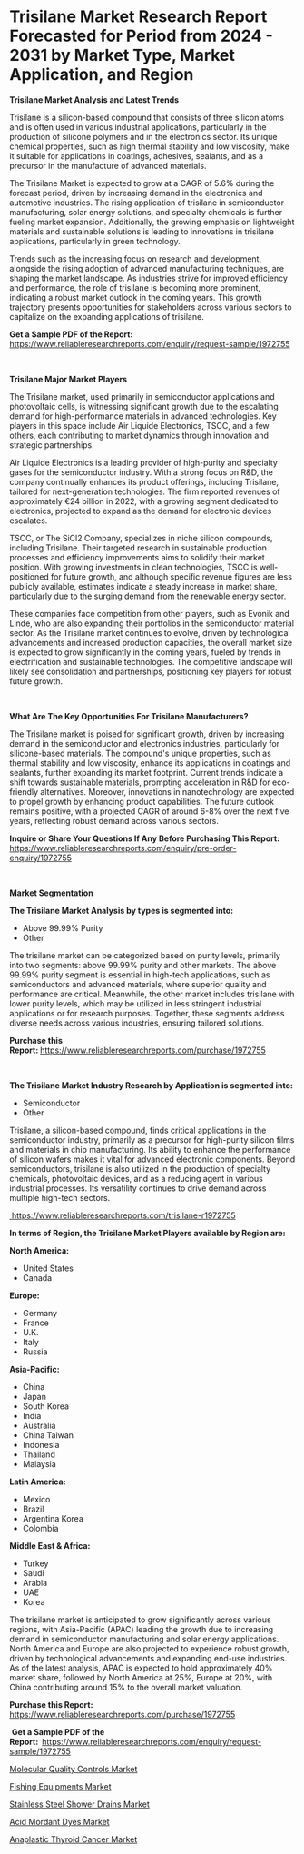 <p><h1>Trisilane Market Research Report Forecasted for Period from 2024 -  2031 by Market Type, Market Application, and Region</h1></p><p><strong>Trisilane Market Analysis and Latest Trends</strong></p>
<p><p>Trisilane is a silicon-based compound that consists of three silicon atoms and is often used in various industrial applications, particularly in the production of silicone polymers and in the electronics sector. Its unique chemical properties, such as high thermal stability and low viscosity, make it suitable for applications in coatings, adhesives, sealants, and as a precursor in the manufacture of advanced materials.</p><p>The Trisilane Market is expected to grow at a CAGR of 5.6% during the forecast period, driven by increasing demand in the electronics and automotive industries. The rising application of trisilane in semiconductor manufacturing, solar energy solutions, and specialty chemicals is further fueling market expansion. Additionally, the growing emphasis on lightweight materials and sustainable solutions is leading to innovations in trisilane applications, particularly in green technology.</p><p>Trends such as the increasing focus on research and development, alongside the rising adoption of advanced manufacturing techniques, are shaping the market landscape. As industries strive for improved efficiency and performance, the role of trisilane is becoming more prominent, indicating a robust market outlook in the coming years. This growth trajectory presents opportunities for stakeholders across various sectors to capitalize on the expanding applications of trisilane.</p></p>
<p><strong>Get a Sample PDF of the Report:&nbsp;</strong> <a href="https://www.reliableresearchreports.com/enquiry/request-sample/1972755?utm_campaign=120&utm_medium=2&utm_source=Github&utm_content=ia&utm_term=14112024&utm_id=trisilane">https://www.reliableresearchreports.com/enquiry/request-sample/1972755</a></p>
<p>&nbsp;</p>
<p><strong>Trisilane Major Market Players</strong></p>
<p><p>The Trisilane market, used primarily in semiconductor applications and photovoltaic cells, is witnessing significant growth due to the escalating demand for high-performance materials in advanced technologies. Key players in this space include Air Liquide Electronics, TSCC, and a few others, each contributing to market dynamics through innovation and strategic partnerships.</p><p>Air Liquide Electronics is a leading provider of high-purity and specialty gases for the semiconductor industry. With a strong focus on R&D, the company continually enhances its product offerings, including Trisilane, tailored for next-generation technologies. The firm reported revenues of approximately €24 billion in 2022, with a growing segment dedicated to electronics, projected to expand as the demand for electronic devices escalates.</p><p>TSCC, or The SiCl2 Company, specializes in niche silicon compounds, including Trisilane. Their targeted research in sustainable production processes and efficiency improvements aims to solidify their market position. With growing investments in clean technologies, TSCC is well-positioned for future growth, and although specific revenue figures are less publicly available, estimates indicate a steady increase in market share, particularly due to the surging demand from the renewable energy sector.</p><p>These companies face competition from other players, such as Evonik and Linde, who are also expanding their portfolios in the semiconductor material sector. As the Trisilane market continues to evolve, driven by technological advancements and increased production capacities, the overall market size is expected to grow significantly in the coming years, fueled by trends in electrification and sustainable technologies. The competitive landscape will likely see consolidation and partnerships, positioning key players for robust future growth.</p></p>
<p>&nbsp;</p>
<p><strong>What Are The Key Opportunities For Trisilane Manufacturers?</strong></p>
<p><p>The Trisilane market is poised for significant growth, driven by increasing demand in the semiconductor and electronics industries, particularly for silicone-based materials. The compound's unique properties, such as thermal stability and low viscosity, enhance its applications in coatings and sealants, further expanding its market footprint. Current trends indicate a shift towards sustainable materials, prompting acceleration in R&D for eco-friendly alternatives. Moreover, innovations in nanotechnology are expected to propel growth by enhancing product capabilities. The future outlook remains positive, with a projected CAGR of around 6-8% over the next five years, reflecting robust demand across various sectors.</p></p>
<p><strong>Inquire or Share Your Questions If Any Before Purchasing This Report:</strong> <a href="https://www.reliableresearchreports.com/enquiry/pre-order-enquiry/1972755?utm_campaign=120&utm_medium=2&utm_source=Github&utm_content=ia&utm_term=14112024&utm_id=trisilane">https://www.reliableresearchreports.com/enquiry/pre-order-enquiry/1972755</a></p>
<p>&nbsp;</p>
<p><strong>Market Segmentation</strong></p>
<p><strong>The Trisilane Market Analysis by types is segmented into:</strong></p>
<p><ul><li>Above 99.99% Purity</li><li>Other</li></ul></p>
<p><p>The trisilane market can be categorized based on purity levels, primarily into two segments: above 99.99% purity and other markets. The above 99.99% purity segment is essential in high-tech applications, such as semiconductors and advanced materials, where superior quality and performance are critical. Meanwhile, the other market includes trisilane with lower purity levels, which may be utilized in less stringent industrial applications or for research purposes. Together, these segments address diverse needs across various industries, ensuring tailored solutions.</p></p>
<p><strong>Purchase this Report:&nbsp;</strong><a href="https://www.reliableresearchreports.com/purchase/1972755?utm_campaign=120&utm_medium=2&utm_source=Github&utm_content=ia&utm_term=14112024&utm_id=trisilane">https://www.reliableresearchreports.com/purchase/1972755</a></p>
<p>&nbsp;</p>
<p><strong>The Trisilane Market Industry Research by Application is segmented into:</strong></p>
<p><ul><li>Semiconductor</li><li>Other</li></ul></p>
<p><p>Trisilane, a silicon-based compound, finds critical applications in the semiconductor industry, primarily as a precursor for high-purity silicon films and materials in chip manufacturing. Its ability to enhance the performance of silicon wafers makes it vital for advanced electronic components. Beyond semiconductors, trisilane is also utilized in the production of specialty chemicals, photovoltaic devices, and as a reducing agent in various industrial processes. Its versatility continues to drive demand across multiple high-tech sectors.</p></p>
<p><a href="https://www.reliableresearchreports.com/trisilane-r1972755?utm_campaign=120&utm_medium=2&utm_source=Github&utm_content=ia&utm_term=14112024&utm_id=trisilane">&nbsp;https://www.reliableresearchreports.com/trisilane-r1972755</a></p>
<p><strong>In terms of Region, the Trisilane Market Players available by Region are:</strong></p>
<p>
    <p> <strong> North America: </strong>
        <ul>
            <li>United States</li>
            <li>Canada</li>
        </ul>
        </p> 
    <p> <strong> Europe: </strong>
        <ul>
            <li>Germany</li>
            <li>France</li>
            <li>U.K.</li>
            <li>Italy</li>
            <li>Russia</li>
        </ul>
        </p> 
    <p> <strong> Asia-Pacific: </strong>
        <ul>
            <li>China</li>
            <li>Japan</li>
            <li>South Korea</li>
            <li>India</li>
            <li>Australia</li>
            <li>China Taiwan</li>
            <li>Indonesia</li>
            <li>Thailand</li>
            <li>Malaysia</li>
        </ul>
        </p> 
    <p> <strong> Latin America: </strong>
        <ul>
            <li>Mexico</li>
            <li>Brazil</li>
            <li>Argentina Korea</li>
            <li>Colombia</li>
        </ul>
        </p> 
    <p> <strong> Middle East & Africa: </strong>
        <ul>
            <li>Turkey</li>
            <li>Saudi</li>
            <li>Arabia</li>
            <li>UAE</li>
            <li>Korea</li>
        </ul>
    </p>
    </p>
<p><p>The trisilane market is anticipated to grow significantly across various regions, with Asia-Pacific (APAC) leading the growth due to increasing demand in semiconductor manufacturing and solar energy applications. North America and Europe are also projected to experience robust growth, driven by technological advancements and expanding end-use industries. As of the latest analysis, APAC is expected to hold approximately 40% market share, followed by North America at 25%, Europe at 20%, with China contributing around 15% to the overall market valuation.</p></p>
<p><strong>Purchase this Report: </strong><a href="https://www.reliableresearchreports.com/purchase/1972755?utm_campaign=120&utm_medium=2&utm_source=Github&utm_content=ia&utm_term=14112024&utm_id=trisilane">https://www.reliableresearchreports.com/purchase/1972755</a></p>
<p>&nbsp;<strong>Get a Sample PDF of the Report:&nbsp;&nbsp;</strong><a href="https://www.reliableresearchreports.com/enquiry/request-sample/1972755?utm_campaign=120&utm_medium=2&utm_source=Github&utm_content=ia&utm_term=14112024&utm_id=trisilane">https://www.reliableresearchreports.com/enquiry/request-sample/1972755</a></p>
<p><strong></strong></p>
<p><p><a href="https://issuu.com/reportprime-2/docs/molecular-quality-controls-market-s_562b5235db1a4b?utm_campaign=120&utm_medium=2&utm_source=Github&utm_content=ia&utm_term=14112024&utm_id=trisilane">Molecular Quality Controls Market</a></p><p><a href="https://www.linkedin.com/pulse/global-fishing-equipments-market-comprehensive-analysis-size-togoe?utm_campaign=120&utm_medium=2&utm_source=Github&utm_content=ia&utm_term=14112024&utm_id=trisilane">Fishing Equipments Market</a></p><p><a href="https://www.linkedin.com/pulse/market-forecasting-change-global-stainless-steel-shower-drains-tgqbe?utm_campaign=120&utm_medium=2&utm_source=Github&utm_content=ia&utm_term=14112024&utm_id=trisilane">Stainless Steel Shower Drains Market</a></p><p><a href="https://github.com/sofayahoo2023/Market-Research-Report-List-6/blob/main/acid-mordant-dyes-market.md?utm_campaign=120&utm_medium=2&utm_source=Github&utm_content=ia&utm_term=14112024&utm_id=trisilane">Acid Mordant Dyes Market</a></p><p><a href="https://issuu.com/reportprime-2/docs/anaplastic-thyroid-cancer-market-si_aa47df494dc68d?utm_campaign=120&utm_medium=2&utm_source=Github&utm_content=ia&utm_term=14112024&utm_id=trisilane">Anaplastic Thyroid Cancer Market</a></p></p>